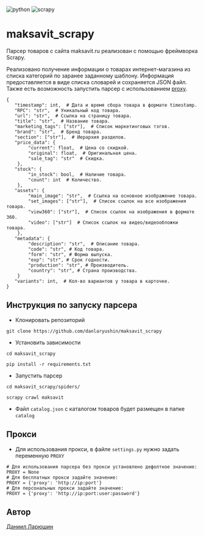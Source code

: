 ![python](https://img.shields.io/badge/python-222324?style=for-the-badge&logo=python&logoColor=yellow)
![scrapy](https://img.shields.io/badge/scrapy-222324?style=for-the-badge&logo=searxng&logoColor=brown)
# maksavit_scrapy
Парсер товаров с сайта maksavit.ru реализован с помощью фреймворка Scrapy.

Реализовано получение информации о товарах интернет-магазина из списка категорий по заранее заданному шаблону.
Информация предоставляется в виде списка словарей и сохраняется JSON файл.
Также есть возможность запустить парсер с использованием [proxy](https://github.com/danlaryushin/maksavit_scrapy#%D0%BF%D1%80%D0%BE%D0%BA%D1%81%D0%B8).
```
{
   "timestamp": int,  # Дата и время сбора товара в формате timestamp.
   "RPC": "str",  # Уникальный код товара.
   "url": "str",  # Ссылка на страницу товара.
   "title": "str",  # Название товара.
   "marketing_tags": ["str"],  # Список маркетинговых тэгов.
   "brand": "str",  # Бренд товара.
   "section": ["str"],  # Иерархия разделов.
   "price_data": {
        "current": float,  # Цена со скидкой.
        "original": float,  # Оригинальная цена.
        "sale_tag": "str"  # Скидка.
    },
   "stock": {
        "in_stock": bool,  # Наличие товара.
        "count": int  # Количество.
    },
   "assets": {
        "main_image": "str",  # Ссылка на основное изображение товара.
        "set_images": ["str"],  # Список ссылок на все изображения товара.
        "view360": ["str"],  # Список ссылок на изображения в формате 360.
        "video": ["str"]  # Список ссылок на видео/видеообложки товара.
    },
   "metadata": {
        "description": "str",  # Описание товара.
        "code": "str", # Код товара.
        "form": "str", # Форма выпуска.
        "exp": "str", # Срок годности.
        "production": "str", # Производитель.
        "country": "str", # Страна производства.
    }
   "variants": int,  # Кол-во вариантов у товара в карточке.
}
```
## Инструкция по запуску парсера

* Клонировать репозиторий
```
git clone https://github.com/danlaryushin/maksavit_scrapy
```
* Установить зависимости
```
cd maksavit_scrapy
```
```
pip install -r requirements.txt
```
* Запустить парсер
```
cd maksavit_scrapy/spiders/
```
```
scrapy crawl maksavit
```

* Файл ```catalog.json``` с каталогом товаров будет размещен в папке ```catalog```

## Прокси
* Для использования прокси, в файле ```settings.py``` нужно задать переменную ```PROXY```
```
# Для использования парсера без прокси установлено дефолтное значение:
PROXY = None
# Для бесплатных прокси задайте значение:
PROXY = {'proxy': 'http://ip:port'}
# Для персональных прокси задайте значение:
PROXY = {'proxy': 'http://ip:port:user:password'}
```

## Автор
[Даниил Ларюшин](https://github.com/danlaryushin)
